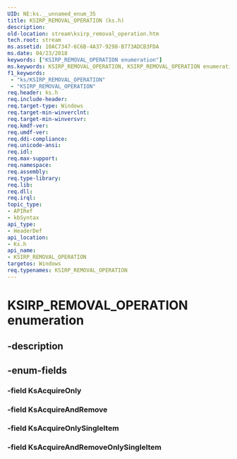 ```yaml
---
UID: NE:ks.__unnamed_enum_35
title: KSIRP_REMOVAL_OPERATION (ks.h)
description: 
old-location: stream\ksirp_removal_operation.htm
tech.root: stream
ms.assetid: 10AC7347-6C6B-4A37-9298-B773ADCB3FDA
ms.date: 04/23/2018
keywords: ["KSIRP_REMOVAL_OPERATION enumeration"]
ms.keywords: KSIRP_REMOVAL_OPERATION, KSIRP_REMOVAL_OPERATION enumeration [Streaming Media Devices], KsAcquireAndRemove, KsAcquireAndRemoveOnlySingleItem, KsAcquireOnly, KsAcquireOnlySingleItem, ks/KSIRP_REMOVAL_OPERATION, ks/KsAcquireAndRemove, ks/KsAcquireAndRemoveOnlySingleItem, ks/KsAcquireOnly, ks/KsAcquireOnlySingleItem, stream.ksirp_removal_operation
f1_keywords:
 - "ks/KSIRP_REMOVAL_OPERATION"
 - "KSIRP_REMOVAL_OPERATION"
req.header: ks.h
req.include-header: 
req.target-type: Windows
req.target-min-winverclnt: 
req.target-min-winversvr: 
req.kmdf-ver: 
req.umdf-ver: 
req.ddi-compliance: 
req.unicode-ansi: 
req.idl: 
req.max-support: 
req.namespace: 
req.assembly: 
req.type-library: 
req.lib: 
req.dll: 
req.irql: 
topic_type:
- APIRef
- kbSyntax
api_type:
- HeaderDef
api_location:
- Ks.h
api_name:
- KSIRP_REMOVAL_OPERATION
targetos: Windows
req.typenames: KSIRP_REMOVAL_OPERATION
---
```


# KSIRP_REMOVAL_OPERATION enumeration


## -description





## -enum-fields




### -field KsAcquireOnly


### -field KsAcquireAndRemove


### -field KsAcquireOnlySingleItem


### -field KsAcquireAndRemoveOnlySingleItem

